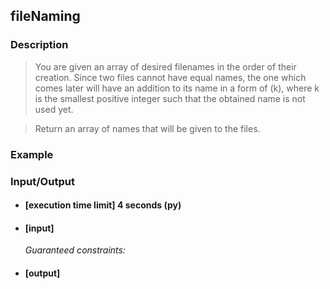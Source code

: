 ## fileNaming

### Description
> You are given an array of desired filenames in the order of their creation. Since two files cannot have equal names, the one which comes later will have an addition to its name in a form of (k), where k is the smallest positive integer such that the obtained name is not used yet.

> Return an array of names that will be given to the files.

### Example

### Input/Output

* #### [execution time limit] 4 seconds (py)

* #### [input]

 	<i>Guaranteed constraints:</i>

* #### [output]
